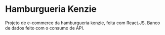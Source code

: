 # Hamburgueria Kenzie

Projeto de e-commerce da hamburgueria kenzie, feita com React.JS. Banco de dados feito com o consumo de API. 